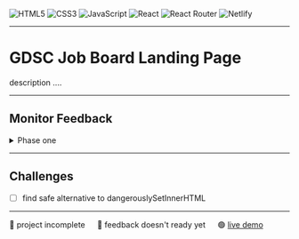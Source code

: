![HTML5](https://img.shields.io/badge/html5-%23E34F26.svg?style=for-the-badge&logo=html5&logoColor=white)
![CSS3](https://img.shields.io/badge/css3-%231572B6.svg?style=for-the-badge&logo=css3&logoColor=white)
![JavaScript](https://img.shields.io/badge/javascript-%23323330.svg?style=for-the-badge&logo=javascript&logoColor=%23F7DF1E)
![React](https://img.shields.io/badge/react-%2320232a.svg?style=for-the-badge&logo=react&logoColor=%2361DAFB)
![React Router](https://img.shields.io/badge/React_Router-CA4245?style=for-the-badge&logo=react-router&logoColor=white)
![Netlify](https://img.shields.io/badge/netlify-%23000000.svg?style=for-the-badge&logo=netlify&logoColor=#00C7B7)
<!-- ![Styled Components](https://img.shields.io/badge/styled--components-DB7093?style=for-the-badge&logo=styled-components&logoColor=white) -->

--------------------

# GDSC Job Board Landing Page
description ....

--------------------
## Monitor Feedback
<details>
    <summary>Phase one</summary>
    <img src="relative/responsive-design-8-_-10.svg"/>
    <img src="relative/clean-code-8-_-10.svg"/>
    <img src="relative/rate-a.svg"/>
</details>

--------------------

## Challenges 
- [ ] find safe alternative to dangerouslySetInnerHTML


--------------------

🔴  project incomplete &emsp;
🔴  feedback doesn't ready yet &emsp;
🟢  [live demo](https://gdsc-job-board.netlify.app) &emsp;
